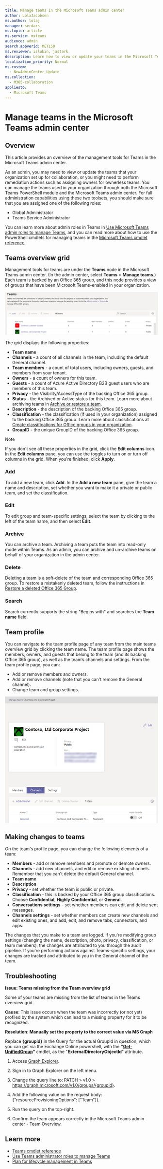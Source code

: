 ```yaml
---
title: Manage teams in the Microsoft Teams admin center
author: LolaJacobsen
ms.author: lolaj
manager: serdars
ms.topic: article
ms.service: msteams
audience: admin
search.appverid: MET150
ms.reviewer: islubin, jastark
description: Learn how to view or update your teams in the Microsoft Teams admin center.
localization_priority: Normal
ms.custom: 
  - NewAdminCenter_Update
ms.collection: 
  - M365-collaboration
appliesto: 
  - Microsoft Teams
---
```


Manage teams in the Microsoft Teams admin center
==========================================

## Overview

This article provides an overview of the management tools for Teams in the Microsoft Teams admin center.

As an admin, you may need to view or update the teams that your organization set up for collaboration, or you might need to perform remediation actions such as assigning owners for ownerless teams. You can manage the teams used in your organization through both the Microsoft Teams PowerShell module and the Microsoft Teams admin center. For full administration capabilities using these two toolsets, you should make sure that you are assigned one of the following roles:

- Global Administrator
- Teams Service Administrator

You can learn more about admin roles in Teams in [Use Microsoft Teams admin roles to manage Teams](using-admin-roles.md), and you can read more about how to use the PowerShell cmdlets for managing teams in the [Microsoft Teams cmdlet reference](https://docs.microsoft.com/powershell/teams/?view=teams-ps).



## Teams overview grid

Management tools for teams are under the **Teams** node in the Microsoft Teams admin center. (In the admin center, select **Teams** > **Manage teams**.) Each team is backed by an Office 365 group, and this node provides a view of groups that have been Microsoft Teams-enabled in your organization.

![Screenshot of the Teams overview grid](media/manage-teams-in-modern-portal-grid.png)  

The grid displays the following properties:

- **Team name**
- **Channels** - a count of all channels in the team, including the default General channel.
- **Team members** - a count of total users, including owners, guests, and members from your tenant.
- **Owners** - a count of owners for this team.
- **Guests** - a count of Azure Active Directory B2B guest users who are members of this team.
- **Privacy** - the Visibility/AccessType of the backing Office 365 group.
- **Status** - the Archived or Active status for this team. Learn more about archiving teams in [Archive or restore a team](https://support.office.com/article/archive-or-restore-a-team-dc161cfd-b328-440f-974b-5da5bd98b5a7).
- **Description** - the description of the backing Office 365 group.
- **Classification** - the classification (if used in your organization) assigned to the backing Office 365 group. Learn more about classifications at [Create classifications for Office groups in your organization](https://docs.microsoft.com/office365/enterprise/powershell/manage-office-365-groups-with-powershell#create-classifications-for-office-groups-in-your-organization).
- **GroupID** - the unique GroupID of the backing Office 365 group.

> [!NOTE]
> If you don't see all these properties in the grid, click the **Edit columns** icon. In the **Edit columns** pane, you can use the toggles to turn on or turn off columns in the grid. When you're finished, click **Apply**.

### Add

To add a new team, click **Add**. In the **Add a new team** pane, give the team a name and description, set whether you want to make it a private or public team, and set the classification.

### Edit

To edit group and team-specific settings, select the team by clicking to the left of the team name, and then select **Edit**.

### Archive

You can archive a team. Archiving a team puts the team into read-only mode within Teams. As an admin, you can archive and un-archive teams on behalf of your organization in the admin center. 

### Delete

Deleting a team is a soft-delete of the team and corresponding Office 365 group. To restore a mistakenly deleted team, follow the instructions in [Restore a deleted Office 365 Group](https://docs.microsoft.com/office365/admin/create-groups/restore-deleted-group?view=o365-worldwide).

### Search

Search currently supports the string "Begins with" and searches the **Team name** field.

## Team profile

You can navigate to the team profile page of any team from the main teams overview grid by clicking  the team name. The team profile page shows the members, owners, and guests that belong to the team (and its backing Office 365 group), as well as the team’s channels and settings. From the team profile page, you can:

- Add or remove members and owners.
- Add or remove channels (note that you can't remove the General channel).
- Change team and group settings.
 
![Screenshot of an example team profile](media/manage-teams-in-modern-portal-team-profile-page.png)

## Making changes to teams

On the team's profile page, you can change the following elements of a team:

- **Members** - add or remove members and promote or demote owners.
- **Channels** - add new channels, and edit or remove existing channels. Remember that you can't delete the default General channel.
- **Team name**
- **Description**
- **Privacy** - set whether the team is public or private.
- **Classification** - this is backed by your Office 365 group classifications. Choose **Confidential**, **Highly Confidential**, or **General**.
- **Conversations settings** - set whether members can edit and delete sent messages.
- **Channels settings** - set whether members can create new channels and edit existing ones, and add, edit, and remove tabs, connectors, and apps.

The changes that you make to a team are logged. If you're modifying group settings (changing the name, description, photo, privacy, classification, or team members), the changes are attributed to you through the audit pipeline. If you're performing actions against Teams-specific settings, your changes are tracked and attributed to you in the General channel of the team.

## Troubleshooting

**Issue: Teams missing from the Team overview grid**

Some of your teams are missing from the list of teams in the Teams overview grid.

**Cause**: This issue occurs when the team was incorrectly (or not yet) profiled by the system which can lead to a missing property for it to be recognized.

**Resolution: Manually set the property to the correct value via MS Graph**

Replace **{groupid}** in the Query for the actual GroupId in question, which you can get via the Exchange Online powershell, with the **"[Get-UnifiedGroup](https://docs.microsoft.com/powershell/module/exchange/users-and-groups/get-unifiedgroup?view=exchange-ps)"** cmdlet, as the "**ExternalDirectoryObjectId**" attribute.

1. Access [Graph Explorer](https://developer.microsoft.com/graph/graph-explorer).

2. Sign in to Graph Explorer on the left menu.

3. Change the query line to: PATCH > v1.0 > https://graph.microsoft.com/v1.0/groups/{groupid}.

4. Add the following value on the request body: {"resourceProvisioningOptions": ["Team"]}.

5. Run the query on the top-right.

6. Confirm the team appears correctly in the Microsoft Teams admin center - Team Overview.

## Learn more

- [Teams cmdlet reference](https://docs.microsoft.com/powershell/teams/?view=teams-ps)  
- [Use Teams administrator roles to manage Teams](using-admin-roles.md)
- [Plan for lifecycle management in Teams](plan-teams-lifecycle.md)
